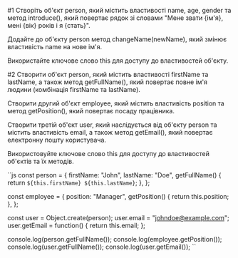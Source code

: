 #1 Створіть об'єкт person, який містить властивості name, age, gender та метод
introduce(), який повертає рядок зі словами "Мене звати {ім'я}, мені {вік} років
і я {стать}".

Додайте до об'єкту person метод changeName(newName), який змінює властивість
name на нове ім'я.

Використайте ключове слово this для доступу до властивостей об'єкту.

#2 Створити об'єкт person, який містить властивості firstName та lastName, а
також метод getFullName(), який повертає повне ім'я людини (комбінація firstName
та lastName).

Створити другий об'єкт employee, який містить властивість position та метод
getPosition(), який повертає посаду працівника.

Створити третій об'єкт user, який наслідується від об'єкту person та містить
властивість email, а також метод getEmail(), який повертає електронну пошту
користувача.

Використовуйте ключове слово this для доступу до властивостей об'єктів та їх
методів.

``js const person = { firstName: "John", lastName: "Doe", getFullName() { return `${this.firstName}
${this.lastName}`;
}, };

const employee = { position: "Manager", getPosition() { return this.position; },
};

const user = Object.create(person); user.email = "johndoe@example.com";
user.getEmail = function() { return this.email; };

console.log(person.getFullName()); console.log(employee.getPosition());
console.log(user.getFullName()); console.log(user.getEmail()); ``
